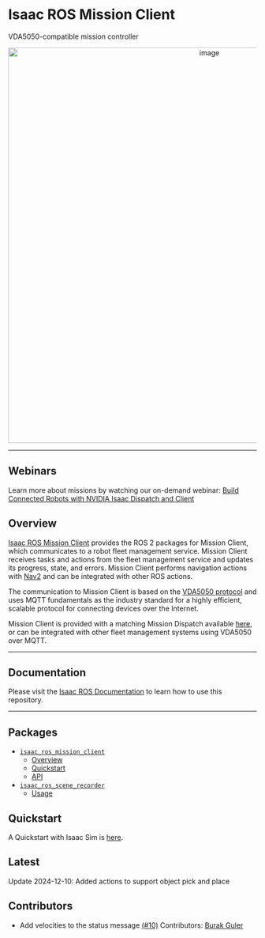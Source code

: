 # Isaac ROS Mission Client

VDA5050-compatible mission controller

<div align="center"><a class="reference internal image-reference" href="https://media.githubusercontent.com/media/NVIDIA-ISAAC-ROS/.github/main/resources/isaac_ros_docs/repositories_and_packages/isaac_ros_mission_client/MD.png/"><img alt="image" src="https://media.githubusercontent.com/media/NVIDIA-ISAAC-ROS/.github/main/resources/isaac_ros_docs/repositories_and_packages/isaac_ros_mission_client/MD.png/" width="800px"/></a></div>

---

## Webinars

Learn more about missions by watching our on-demand webinar: [Build Connected Robots with NVIDIA Isaac Dispatch and Client](https://gateway.on24.com/wcc/experience/elitenvidiabrill/1407606/3998202/isaac-ros-webinar-series)

## Overview

[Isaac ROS Mission Client](https://github.com/NVIDIA-ISAAC-ROS/isaac_ros_mission_client) provides the ROS 2 packages for Mission Client, which
communicates to a robot fleet management service. Mission Client
receives tasks and actions from the fleet management service and updates
its progress, state, and errors. Mission Client performs navigation
actions with [Nav2](https://github.com/ros-planning/navigation2) and
can be integrated with other ROS actions.

The communication to Mission Client is based on the [VDA5050
protocol](https://github.com/VDA5050/VDA5050/blob/main/VDA5050_EN.md)
and uses MQTT fundamentals as the industry standard for a highly
efficient, scalable protocol for connecting devices over the Internet.

Mission Client is provided with a matching Mission Dispatch available
[here](https://github.com/NVIDIA-ISAAC/isaac_mission_dispatch), or
can be integrated with other fleet management systems using VDA5050 over
MQTT.

---

## Documentation

Please visit the [Isaac ROS Documentation](https://nvidia-isaac-ros.github.io/repositories_and_packages/isaac_ros_mission_client/index.html) to learn how to use this repository.

---

## Packages

* [`isaac_ros_mission_client`](https://nvidia-isaac-ros.github.io/repositories_and_packages/isaac_ros_mission_client/isaac_ros_mission_client/index.html)
  * [Overview](https://nvidia-isaac-ros.github.io/repositories_and_packages/isaac_ros_mission_client/isaac_ros_mission_client/index.html#overview)
  * [Quickstart](https://nvidia-isaac-ros.github.io/repositories_and_packages/isaac_ros_mission_client/isaac_ros_mission_client/index.html#quickstart)
  * [API](https://nvidia-isaac-ros.github.io/repositories_and_packages/isaac_ros_mission_client/isaac_ros_mission_client/index.html#api)
* [`isaac_ros_scene_recorder`](https://nvidia-isaac-ros.github.io/repositories_and_packages/isaac_ros_mission_client/isaac_ros_scene_recorder/index.html)
  * [Usage](https://nvidia-isaac-ros.github.io/repositories_and_packages/isaac_ros_mission_client/isaac_ros_scene_recorder/index.html#usage)

## Quickstart

A Quickstart with Isaac Sim is [here](https://nvidia-isaac-ros.github.io/concepts/missions/isaac_ros_mission_client.html).

## Latest

Update 2024-12-10: Added actions to support object pick and place

## Contributors

- Add velocities to the status message [(#10)]([https://github.com/NVIDIA-ISAAC-ROS/isaac_ros_mission_client/pull/10](https://github.com/NVIDIA-ISAAC-ROS/isaac_ros_mission_client/pull/10))
  Contributors: [Burak Guler]([https://github.com/gulerburak](https://github.com/gulerburak))
